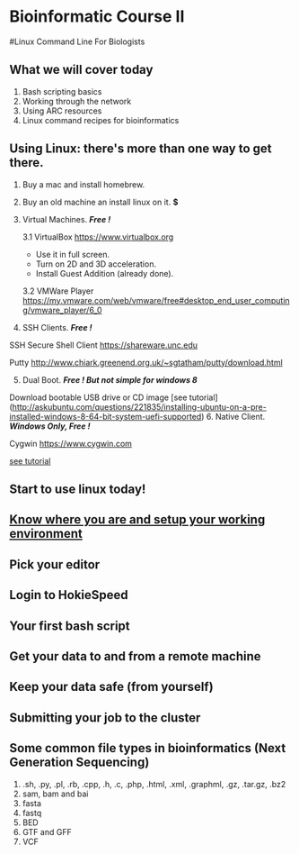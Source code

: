 Bioinformatic Course II
===================

#Linux Command Line For Biologists

## What we will cover today

1. Bash scripting basics
2. Working through the network
3. Using ARC resources
4. Linux command recipes for bioinformatics

## Using Linux: there's more than one way to get there.
 
1. Buy a mac and install homebrew. **$$$$**
2. Buy an old machine an install linux on it. **$**
3. Virtual Machines. **_Free !_**

    3.1 VirtualBox https://www.virtualbox.org
    
     * Use it in full screen.
     * Turn on 2D and 3D acceleration.
     * Install Guest Addition (already done).
        
    3.2 VMWare Player https://my.vmware.com/web/vmware/free#desktop_end_user_computing/vmware_player/6_0
  
4. SSH Clients. **_Free !_**

  SSH Secure Shell Client https://shareware.unc.edu
  
  Putty http://www.chiark.greenend.org.uk/~sgtatham/putty/download.html

5. Dual Boot. **_Free ! But not simple for windows 8_**

  Download bootable USB drive or CD image
  [see tutorial] (http://askubuntu.com/questions/221835/installing-ubuntu-on-a-pre-installed-windows-8-64-bit-system-uefi-supported)
6. Native Client. **_Windows Only, Free !_**

  Cygwin https://www.cygwin.com
  
  [see tutorial](http://x.cygwin.com/docs/ug/setup-cygwin-x-installing.html)

## Start to use linux today!

## [Know where you are and setup your working environment](SimpleSteps.md)

## Pick your editor

## Login to HokieSpeed

## Your first bash script

## Get your data to and from a remote machine

## Keep your data safe (from yourself)

## Submitting your job to the cluster

## Some common file types in bioinformatics (Next Generation Sequencing)

1. .sh, .py, .pl, .rb, .cpp, .h, .c, .php, .html, .xml, .graphml, .gz, .tar.gz, .bz2
2. sam, bam and bai
3. fasta
4. fastq
5. BED
6. GTF and GFF
7. VCF 



